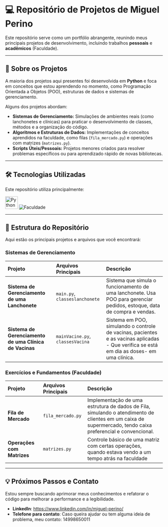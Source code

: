 # 💻 Repositório de Projetos de Miguel Perino

Este repositório serve como um portfólio abrangente, reunindo meus principais projetos de desenvolvimento, incluindo trabalhos **pessoais** e **acadêmicos** (Faculdade).

---

## 🚀 Sobre os Projetos

A maioria dos projetos aqui presentes foi desenvolvida em **Python** e foca em conceitos que estou aprendendo no momento, como Programação Orientada a Objetos (POO), estruturas de dados e sistemas de gerenciamento.

Alguns dos projetos abordam:

* **Sistemas de Gerenciamento:** Simulações de ambientes reais (como lanchonetes e clínicas) para praticar o desenvolvimento de classes, métodos e a organização do código.
* **Algoritmos e Estruturas de Dados:** Implementações de conceitos aprendidos na faculdade, como filas (`fila_mercado.py`) e operações com matrizes (`matrizes.py`).
* **Scripts Úteis/Pessoais:** Projetos menores criados para resolver problemas específicos ou para aprendizado rápido de novas bibliotecas.

---

## 🛠️ Tecnologias Utilizadas

Este repositório utiliza principalmente:

<p align="left">
  <img src="https://cdn.jsdelivr.net/gh/devicons/devicon/icons/python/python-original.svg" alt="Python" width="40" height="40"/> 
  <img src="https://img.shields.io/badge/Faculdade-UTFPR-Londrina-blue" alt="Faculdade"/>
</p>

---

## 📂 Estrutura do Repositório

Aqui estão os principais projetos e arquivos que você encontrará:

### Sistemas de Gerenciamento
| Projeto | Arquivos Principais | Descrição |
| :--- | :--- | :--- |
| **Sistema de Gerenciamento de uma Lanchonete** | `main.py`, `classeslanchonete` | Sistema que simula o funcionamento de uma lanchonete. Usa POO para gerenciar pedidos, estoque, data de compra e vendas. |
| **Sistema de Gerenciamento de uma Clínica de Vacinas** | `mainVacine.py`, `classesVacina` | Sistema em POO, simulando o controle de vacinas, pacientes e as vacinas aplicadas - Que verifica se está em dia as doses- em uma clínica. |

### Exercícios e Fundamentos (Faculdade)
| Projeto | Arquivos Principais | Descrição |
| :--- | :--- | :--- |
| **Fila de Mercado** | `fila_mercado.py` | Implementação de uma estrutura de dados de Fila, simulando o atendimento de clientes em um caixa de supermercado, tendo caixa preferencial e convencional. |
| **Operações com Matrizes** | `matrizes.py` | Controle básico de uma matriz com certas operações, quando estava vendo a um tempo atrás na faculdade |


---

## 💡 Próximos Passos e Contato

Estou sempre buscando aprimorar meus conhecimentos e refatorar o código para melhorar a performance e a legibilidade.

* **LinkedIn**: https://www.linkedin.com/in/miguel-perino/
* **Telefone para contato**: Caso queira ajudar ou tem alguma ideia de problema, meu contato: 14998650011
